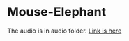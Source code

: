 # Mouse-Elephant
The audio is in audio folder. [Link is here](https://github.com/tadhondup/Mouse-Elephant/blob/main/Audio/Elephant-mouse.mp3)
